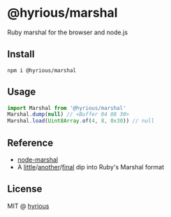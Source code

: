 # @hyrious/marshal

Ruby marshal for the browser and node.js

## Install

```
npm i @hyrious/marshal
```

## Usage

```ts
import Marshal from '@hyrious/marshal'
Marshal.dump(null) // <Buffer 04 08 30>
Marshal.load(Uint8Array.of(4, 8, 0x30)) // null
```

## Reference

- [node-marshal](https://github.com/clayzermk1/node-marshal)
- A [little](http://jakegoulding.com/blog/2013/01/15/a-little-dip-into-rubys-marshal-format)/[another](http://jakegoulding.com/blog/2013/01/16/another-dip-into-rubys-marshal-format)/[final](http://jakegoulding.com/blog/2013/01/20/a-final-dip-into-rubys-marshal-format) dip into Ruby's Marshal format

## License

MIT @ [hyrious](https://github.com/hyrious)
